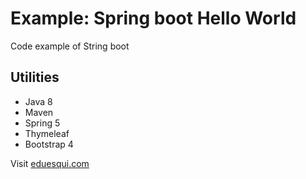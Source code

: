 # Example: Spring boot Hello World
Code example of String boot

## Utilities
* Java 8
* Maven
* Spring 5
* Thymeleaf
* Bootstrap 4

Visit [eduesqui.com](https://eduesqui.com) 
